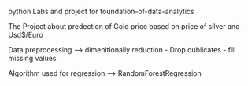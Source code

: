 python Labs and project for foundation-of-data-analytics 

The Project about predection of Gold price based on price of silver and Usd$/Euro 

Data preprocessing  --> dimenitionally reduction - Drop dublicates - fill missing values


Algorithm used for regression --> RandomForestRegression
